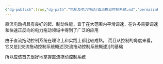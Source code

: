 ```yaml
---
{"dg-publish":true,"dg-path":"电机及电力拖动/直流拖动控制系统.md","permalink":"/电机及电力拖动/直流拖动控制系统/","dgPassFrontmatter":true,"noteIcon":"","created":"2024-04-16T13:01:27.439+08:00","updated":"2024-06-06T10:43:23.820+08:00"}
---
```


直流电动机具有良好的起、制动性能，宜于在大范围内平滑调速，在许多需要调速和快速正反向的电力拖动领域中得到了广泛的应用

由于直流拖动控制系统在理论上和实践上都比较成熟，
而且从控制的角度来看，它又是[[交流拖动控制系统概述\|交流拖动控制系统概述]]的基础

所以应该首先很好地掌握直流拖动控制系统





